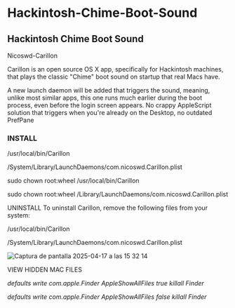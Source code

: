 # Hackintosh-Chime-Boot-Sound

## Hackintosh Chime Boot Sound
Nicoswd-Carillon

Carillon is an open source OS X app, specifically for Hackintosh machines, that plays the classic "Chime" boot sound on startup that real Macs have.

A new launch daemon will be added that triggers the sound, meaning, unlike most similar apps, this one runs much earlier during the boot process, even before the login screen appears. No crappy AppleScript solution that triggers when you're already on the Desktop, no outdated PrefPane


### INSTALL 

/usr/local/bin/Carillon 

/System/Library/LaunchDaemons/com.nicoswd.Carillon.plist


sudo chown root:wheel /usr/local/bin/Carillon 

sudo chown root:wheel /Library/LaunchDaemons/com.nicoswd.Carillon.plist


UNINSTALL To uninstall Carillon, remove the following files from your system:

 
/usr/local/bin/Carillon 

/System/Library/LaunchDaemons/com.nicoswd.Carillon.plist

![Captura de pantalla 2025-04-17 a las 15 32 14](https://github.com/user-attachments/assets/dac8358c-245e-4f8d-92c7-068e7c4acb10)


VIEW HIDDEN MAC FILES


*defaults write com.apple.Finder AppleShowAllFiles true killall Finder*

*defaults write com.apple.Finder AppleShowAllFiles false killall Finder*








